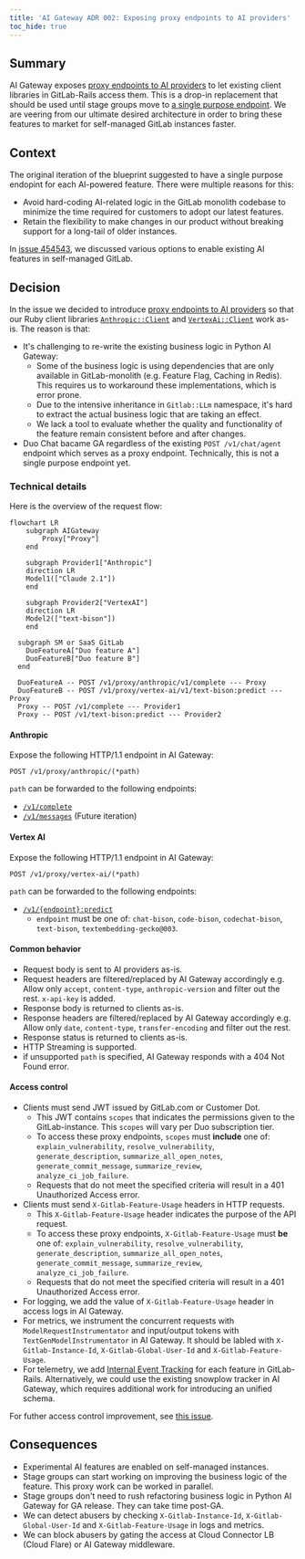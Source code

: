 ```yaml
---
title: 'AI Gateway ADR 002: Exposing proxy endpoints to AI providers'
toc_hide: true
---
```


## Summary

AI Gateway exposes [proxy endpoints to AI providers](../_index.md#exposing-ai-providers) to let existing client libraries in GitLab-Rails access them.
This is a drop-in replacement that should be used until stage groups move to [a single purpose endpoint](../_index.md#single-purpose-endpoints).
We are veering from our ultimate desired architecture in order to bring these features to market for self-managed GitLab instances faster.

## Context

The original iteration of the blueprint suggested to have a single purpose endopint for each AI-powered feature.
There were multiple reasons for this:

- Avoid hard-coding AI-related logic in the GitLab monolith codebase to minimize the time required for customers to adopt our latest features.
- Retain the flexibility to make changes in our product without breaking support for a long-tail of older instances.

In [issue 454543](https://gitlab.com/gitlab-org/gitlab/-/issues/454543), we discussed various
options to enable existing AI features in self-managed GitLab.

## Decision

In the issue we decided to introduce [proxy endpoints to AI providers](../_index.md#exposing-ai-providers) so that our Ruby client libraries [`Anthropic::Client`](https://gitlab.com/gitlab-org/gitlab/-/blob/master/ee/lib/gitlab/llm/anthropic/client.rb) and [`VertexAi::Client`](https://gitlab.com/gitlab-org/gitlab/-/blob/master/ee/lib/gitlab/llm/vertex_ai/client.rb) work as-is. The reason is that:

- It's challenging to re-write the existing business logic in Python AI Gateway:
  - Some of the business logic is using dependencies that are only available in GitLab-monolith (e.g. Feature Flag, Caching in Redis).
    This requires us to workaround these implementations, which is error prone.
  - Due to the intensive inheritance in `Gitlab::LLm` namespace, it's hard to extract the actual business logic that are taking an effect.
  - We lack a tool to evaluate whether the quality and functionality of the feature remain consistent before and after changes.
- Duo Chat bacame GA regardless of the existing `POST /v1/chat/agent` endpoint which serves as a proxy endpoint. Technically, this is not a single purpose endpoint yet.

### Technical details

Here is the overview of the request flow:

```mermaid
flowchart LR
    subgraph AIGateway
        Proxy["Proxy"]
    end

    subgraph Provider1["Anthropic"]
    direction LR
    Model1(["Claude 2.1"])
    end

    subgraph Provider2["VertexAI"]
    direction LR
    Model2(["text-bison"])
    end

  subgraph SM or SaaS GitLab
    DuoFeatureA["Duo feature A"]
    DuoFeatureB["Duo feature B"]
  end

  DuoFeatureA -- POST /v1/proxy/anthropic/v1/complete --- Proxy
  DuoFeatureB -- POST /v1/proxy/vertex-ai/v1/text-bison:predict --- Proxy
  Proxy -- POST /v1/complete --- Provider1
  Proxy -- POST /v1/text-bison:predict --- Provider2
```

#### Anthropic

Expose the following HTTP/1.1 endpoint in AI Gateway:

```plaintext
POST /v1/proxy/anthropic/(*path)
```

`path` can be forwarded to the following endpoints:

- [`/v1/complete`](https://docs.anthropic.com/claude/reference/complete_post)
- [`/v1/messages`](https://docs.anthropic.com/claude/reference/messages_post) (Future iteration)

#### Vertex AI

Expose the following HTTP/1.1 endpoint in AI Gateway:

```plaintext
POST /v1/proxy/vertex-ai/(*path)
```

`path` can be forwarded to the following endpoints:

- [`/v1/{endpoint}:predict`](https://cloud.google.com/vertex-ai/docs/reference/rest/v1/projects.locations.publishers.models/predict)
  - `endpoint` must be one of: `chat-bison`, `code-bison`, `codechat-bison`, `text-bison`, `textembedding-gecko@003`.

#### Common behavior

- Request body is sent to AI providers as-is.
- Request headers are filtered/replaced by AI Gateway accordingly e.g. Allow only `accept`, `content-type`, `anthropic-version` and filter out the rest. `x-api-key` is added.
- Response body is returned to clients as-is.
- Response headers are filtered/replaced by AI Gateway accordingly e.g. Allow only `date`, `content-type`, `transfer-encoding` and filter out the rest.
- Response status is returned to clients as-is.
- HTTP Streaming is supported.
- if unsupported `path` is specified, AI Gateway responds with a 404 Not Found error.

#### Access control

- Clients must send JWT issued by GitLab.com or Customer Dot.
  - This JWT contains `scopes` that indicates the permissions given to the GitLab-instance. This `scopes` will vary per Duo subscription tier.
  - To access these proxy endpoints, `scopes` must **include** one of: `explain_vulnerability`, `resolve_vulnerability`, `generate_description`, `summarize_all_open_notes`, `generate_commit_message`, `summarize_review`, `analyze_ci_job_failure`.
  - Requests that do not meet the specified criteria will result in a 401 Unauthorized Access error.
- Clients must send `X-Gitlab-Feature-Usage` headers in HTTP requests.
  - This `X-Gitlab-Feature-Usage` header indicates the purpose of the API request.
  - To access these proxy endpoints, `X-Gitlab-Feature-Usage` must **be** one of: `explain_vulnerability`, `resolve_vulnerability`, `generate_description`, `summarize_all_open_notes`, `generate_commit_message`, `summarize_review`, `analyze_ci_job_failure`.
  - Requests that do not meet the specified criteria will result in a 401 Unauthorized Access error.
- For logging, we add the value of `X-Gitlab-Feature-Usage` header in access logs in AI Gateway.
- For metrics, we instrument the concurrent requests with `ModelRequestInstrumentator` and input/output tokens with `TextGenModelInstrumentator` in AI Gateway. It should be labled with `X-Gitlab-Instance-Id`, `X-Gitlab-Global-User-Id` and `X-Gitlab-Feature-Usage`.
- For telemetry, we add [Internal Event Tracking](https://docs.gitlab.com/ee/development/internal_analytics/internal_event_instrumentation/quick_start.html) for each feature in GitLab-Rails.
  Alternatively, we could use the existing snowplow tracker in AI Gateway, which requires additional work for introducing an unified schema.

For futher access control improvement, see [this issue](https://gitlab.com/gitlab-org/gitlab/-/issues/458350).

## Consequences

- Experimental AI features are enabled on self-managed instances.
- Stage groups can start working on improving the business logic of the feature. This proxy work can be worked in parallel.
- Stage groups don't need to rush refactoring business logic in Python AI Gateway for GA release.
  They can take time post-GA.
- We can detect abusers by checking `X-Gitlab-Instance-Id`, `X-Gitlab-Global-User-Id` and `X-Gitlab-Feature-Usage` in logs and metrics.
- We can block abusers by gating the access at Cloud Connector LB (Cloud Flare) or AI Gateway middleware.
